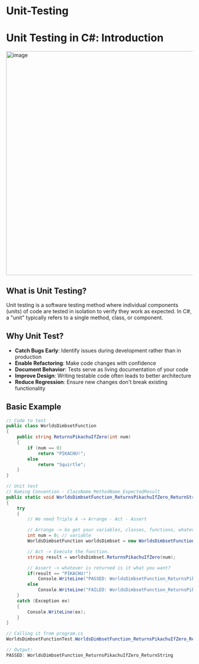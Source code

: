 # Unit-Testing
# Unit Testing in C#: Introduction
<img width="1919" height="605" alt="image" src="https://github.com/user-attachments/assets/b0d6eb4d-3c9d-4760-ade8-e09eeb46252e" />

## What is Unit Testing?
Unit testing is a software testing method where individual components (units) of code are tested in isolation to verify they work as expected. In C#, a "unit" typically refers to a single method, class, or component.

## Why Unit Test?
- **Catch Bugs Early**: Identify issues during development rather than in production
- **Enable Refactoring**: Make code changes with confidence
- **Document Behavior**: Tests serve as living documentation of your code
- **Improve Design**: Writing testable code often leads to better architecture
- **Reduce Regression**: Ensure new changes don't break existing functionality

## Basic Example

```csharp
// Code to test
public class WorldsDimbsetFunction
{
    public string ReturnsPikachuIfZero(int num)
    {
        if (num == 0)
            return "PIKACHU!";
        else
            return "Squirtle";
    }
}

// Unit test
// Naming Convention - ClassName_MethodName_ExpectedResult
public static void WorldsDimbsetFunction_ReturnsPikachuIfZero_ReturnString()
{
    try
    {
        // We need Triple A -> Arrange - Act - Assert

        // Arrange -> Go get your variables, classes, functions, whatever you need.
        int num = 0; // variable 
        WorldsDimbsetFunction worldsDimbset = new WorldsDimbsetFunction(); // class

        // Act -> Execute the function.
        string result = worldsDimbset.ReturnsPikachuIfZero(num);

        // Assert -> whatever is returned is it what you want?
        if(result == "PIKACHU!")
            Console.WriteLine("PASSED: WorldsDimbsetFunction_ReturnsPikachuIfZero_ReturnString");
        else
            Console.WriteLine("FAILED: WorldsDimbsetFunction_ReturnsPikachuIfZero_ReturnString");
    }
    catch (Exception ex)
    {
        Console.WriteLine(ex);
    }
}

// Calling it from program.cs
WorldsDimbsetFunctionTest.WorldsDimbsetFunction_ReturnsPikachuIfZero_ReturnString();

// Output:
PASSED: WorldsDimbsetFunction_ReturnsPikachuIfZero_ReturnString

```

